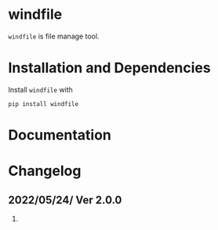  # windfile

``windfile`` is file manage tool.


# Installation and Dependencies


Install ``windfile`` with 

```
pip install windfile
```

# Documentation




# Changelog
## 2022/05/24/  Ver 2.0.0 
1.   